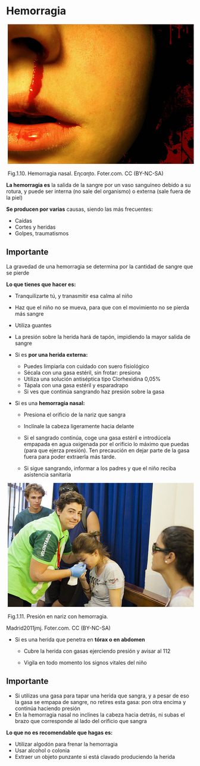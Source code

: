 # Hemorragia


 ![](img/hemorragia2.jpg)


 Fig.1.10. Hemorragia nasal. Eɳcɑɳto. Foter.com. CC (BY-NC-SA)

**La hemorragia es** la salida de la sangre por un vaso sanguíneo debido a su rotura, y puede ser interna (no sale del organismo) o externa (sale fuera de la piel)

**Se producen por varias** causas, siendo las más frecuentes:

*   Caídas
*   Cortes y heridas
*   Golpes, traumatismos

## Importante

La gravedad de una hemorragia se determina por la cantidad de sangre que se pierde

**Lo que tienes que hacer es:**

*   Tranquilizarte tú, y tranasmitir esa calma al niño
*   Haz que el niño no se mueva, para que con el movimiento no se pierda más sangre
*   Utiliza guantes
*   La presión sobre la herida hará de tapón, impidiendo la mayor salida de sangre
*   Si es **por una herida externa:**
    *   Puedes limpiarla con cuidado con suero fisiológico
    *   Sécala con una gasa estéril, sin frotar: presiona
    *   Utiliza una solución antiséptica tipo Clorhexidina 0,05%
    *   Tápala con una gasa estéril y esparadrapo
    *   Si ves que continúa sangrando haz presión sobre la gasa
*   Si es una **hemorragia nasal:**
    
    *   Presiona el orificio de la nariz que sangra
        
    *   Inclínale la cabeza ligeramente hacia delante
        
    *   Si el sangrado continúa, coge una gasa estéril e introdúcela empapada en agua oxigenada por el orificio lo máximo que puedas (para que ejerza presión). Ten precaución en dejar parte de la gasa fuera para poder extraerla más tarde.
        
    *   Si sigue sangrando, informar a los padres y que el niño reciba asistencia sanitaria
        


 ![](img/hemorragia.jpg)


 Fig.1.11. Presión en nariz con hemorragia.

Madrid2011jmj. Foter.com. CC (BY-NC-SA)

*   Si es una herida que penetra en **tórax o en abdomen**
    
    *   Cubre la herida con gasas ejerciendo presión y avisar al 112
        
    *   Vigila en todo momento los signos vitales del niño
        

## Importante

*   Si utilizas una gasa para tapar una herida que sangra, y a pesar de eso la gasa se empapa de sangre, no retires esta gasa: pon otra encima y continúa haciendo presión
*   En la hemorragia nasal no inclines la cabeza hacia detrás, ni subas el brazo que corresponde al lado del orificio que sangra

**Lo que no es recomendable que hagas es:**

*   Utilizar algodón para frenar la hemorragia
*   Usar alcohol o colonia
*   Extraer un objeto punzante si está clavado produciendo la herida


